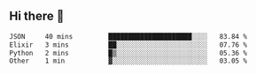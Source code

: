 ## Hi there 👋

<!--
**whirlun/whirlun** is a ✨ _special_ ✨ repository because its `README.md` (this file) appears on your GitHub profile.

Here are some ideas to get you started:

- 🔭 I’m currently working on ...
- 🌱 I’m currently learning ...
- 👯 I’m looking to collaborate on ...
- 🤔 I’m looking for help with ...
- 💬 Ask me about ...
- 📫 How to reach me: ...
- 😄 Pronouns: ...
- ⚡ Fun fact: ...
-->
<!--START_SECTION:waka-->

```txt
JSON     40 mins         █████████████████████░░░░   83.84 %
Elixir   3 mins          ██░░░░░░░░░░░░░░░░░░░░░░░   07.76 %
Python   2 mins          █▒░░░░░░░░░░░░░░░░░░░░░░░   05.36 %
Other    1 min           ▓░░░░░░░░░░░░░░░░░░░░░░░░   03.05 %
```

<!--END_SECTION:waka-->
